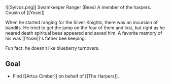 ![[Sylvos.png]]
Swamkeeper Ranger (Bees)
A member of the harpers. Cousin of [[Yosei]]

When he started ranging for the Silver Knights, there was an incursion of bandits. He tried to get the jump on the four of them and lost, but right as he neared death spiritual bees appeared and saved him. A favorite memory of his was [[Yosei]]'s father bee keeping.

Fun fact: he doesn't like blueberry turnovers.

## Goal
- Find [[Artus Cimber]] on behalf of [[The Harpers]].